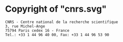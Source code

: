 Copyright of "cnrs.svg"
========================

    CNRS - Centre national de la recherche scientifique
	3, rue Michel-Ange
	75794 Paris cedex 16 - France
	Tel.: +33 1 44 96 40 00, Fax: +33 1 44 96 53 90

